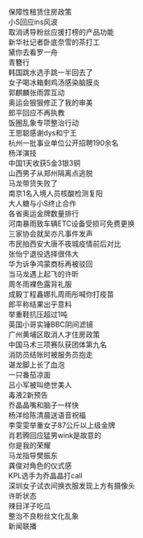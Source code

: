 保障性租赁住房政策  
小S回应ins风波  
取消诱导粉丝应援打榜的产品功能  
新华社记者卧底奈雪的茶打工  
黛你去看罗一舟  
青簪行  
韩国跳水选手跳一半回去了  
女子喝冰箱剩鸡汤感染脑膜炎  
郭麒麟张雨霏互动  
奥运会狠狠修正了我的审美  
郎平回应不再执教  
饭圈乱象专项整治行动  
王思聪感谢dys和宁王  
杭州一批事业单位公开招聘190余名  
杨洋演技  
中国1天收获5金3银3铜  
山西男子从郑州隔离点逃脱  
马龙带货失败了  
南京1名入境人员核酸检测复阳  
大人糖与小S终止合作  
各省奥运金牌数量排行  
河南暴雨致车辆ETC设备受损可免费更换  
三家协会就吴亦凡事件发声  
市民拍西安大唐不夜城疫情前后对比  
张怡宁退役选择很伟大  
华为诉争鸿蒙商标再被驳回  
当马龙遇上起飞的许昕  
周冬雨裸色露背礼服  
成毅丁程鑫娜扎周雨彤喊你打疫苗  
郎平称结果出乎意料  
举重鞋抗压超过1吨  
英国小哥实锤BBC阴间滤镜  
广州黄埔区取消人才住房政策  
中国马术三项赛队获团体第九名  
消防员结账时被服务员抱走  
谌龙脚上长了血泡  
一只番茄凉面  
吕小军被叫绝世美人  
毒液2新预告  
乔晶晶嘴和脑子一样快  
杨洋给陈清晨送语音祝福  
李雯雯举重女子87公斤以上级金牌  
肖若腾回应猛男wink是故意的  
你是我的荣耀  
马龙指导樊振东  
龚俊对角色的仪式感  
KPL选手为乔晶晶打call  
深圳女子试衣间换衣服发现上方有摄像头  
许昕状态  
辣目洋子吃瓜  
整治不良粉丝文化乱象  
新闻联播  
